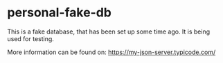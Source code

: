 # personal-fake-db
This is a fake database, that has been set up some time ago. It is being used for testing.

More information can be found on: https://my-json-server.typicode.com/
